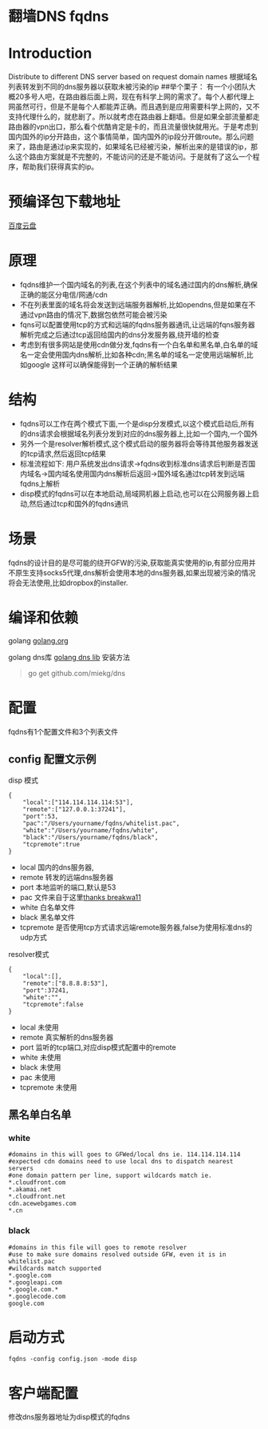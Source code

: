 翻墙DNS fqdns
=====

# Introduction
Distribute to different DNS server based on request domain names
根据域名列表转发到不同的dns服务器以获取未被污染的ip
##举个栗子：
有一个小团队大概20多号人吧，在路由器后面上网，现在有科学上网的需求了。每个人都代理上网虽然可行，但是不是每个人都能弄正确。而且遇到是应用需要科学上网的，又不支持代理什么的，就悲剧了。所以就考虑在路由器上翻墙。但是如果全部流量都走路由器的vpn出口，那么看个优酷肯定是卡的，而且流量很快就用光。于是考虑到国内国外的ip分开路由，这个事情简单，国内国外的ip段分开做route。那么问题来了，路由是通过ip来实现的，如果域名已经被污染，解析出来的是错误的ip，那么这个路由方案就是不完整的，不能访问的还是不能访问。于是就有了这么一个程序，帮助我们获得真实的ip。

# 预编译包下载地址
[百度云盘](http://pan.baidu.com/s/1pJ8x0rL)

# 原理
* fqdns维护一个国内域名的列表,在这个列表中的域名通过国内的dns解析,确保正确的能区分电信/网通/cdn
* 不在列表里面的域名将会发送到远端服务器解析,比如opendns,但是如果在不通过vpn路由的情况下,数据包依然可能会被污染
* fqns可以配置使用tcp的方式和远端的fqdns服务器通讯,让远端的fqns服务器解析完成之后通过tcp返回给国内的dns分发服务器,绕开墙的检查
* 考虑到有很多网站是使用cdn做分发,fqdns有一个白名单和黑名单,白名单的域名一定会使用国内dns解析,比如各种cdn;黑名单的域名一定使用远端解析,比如google
这样可以确保能得到一个正确的解析结果

# 结构
* fqdns可以工作在两个模式下面,一个是disp分发模式,以这个模式启动后,所有的dns请求会根据域名列表分发到对应的dns服务器上,比如一个国内,一个国外
* 另外一个是resolver解析模式,这个模式启动的服务器将会等待其他服务器发送的tcp请求,然后返回tcp结果
* 标准流程如下: 用户系统发出dns请求->fqdns收到标准dns请求后判断是否国内域名->国内域名使用国内dns解析后返回->国外域名通过tcp转发到远端fqdns上解析
* disp模式的fqdns可以在本地启动,局域网机器上启动,也可以在公网服务器上启动,然后通过tcp和国外的fqdns通讯

# 场景
fqdns的设计目的是尽可能的绕开GFW的污染,获取能真实使用的ip,有部分应用并不原生支持socks5代理,dns解析会使用本地的dns服务器,如果出现被污染的情况将会无法使用,比如dropbox的installer.

# 编译和依赖
golang
[golang.org](http://golang.org)

golang dns库
[golang dns lib](https://github.com/miekg/dns.git)
安装方法
> go get github.com/miekg/dns

# 配置
fqdns有1个配置文件和3个列表文件
## config 配置文示例
disp 模式
```
{
	"local":["114.114.114.114:53"],
	"remote":["127.0.0.1:37241"],
	"port":53,
	"pac":"/Users/yourname/fqdns/whitelist.pac",
	"white":"/Users/yourname/fqdns/white",
	"black":"/Users/yourname/fqdns/black",
	"tcpremote":true
}
```
* local 国内的dns服务器,
* remote 转发的远端dns服务器
* port 本地监听的端口,默认是53
* pac 文件来自于这里[thanks breakwa11](https://github.com/breakwa11/gfw_whitelist/blob/master/whitelist.pac)
* white 白名单文件
* black 黑名单文件
* tcpremote 是否使用tcp方式请求远端remote服务器,false为使用标准dns的udp方式


resolver模式
```
{
	"local":[],
	"remote":["8.8.8.8:53"],
	"port":37241,
	"white":"",
	"tcpremote":false
}
```
* local 未使用
* remote 真实解析的dns服务器
* port 监听的tcp端口,对应disp模式配置中的remote
* white 未使用
* black 未使用
* pac  未使用
* tcpremote 未使用

## 黑名单白名单
### white
```
#domains in this will goes to GFWed/local dns ie. 114.114.114.114
#expected cdn domains need to use local dns to dispatch nearest servers
#one domain pattern per line, support wildcards match ie. *.cloudfront.com
*.akamai.net
*.cloudfront.net
cdn.acewebgames.com
*.cn
```
### black
```
#domains in this file will goes to remote resolver
#use to make sure domains resolved outside GFW, even it is in whitelist.pac
#wildcards match supported
*.google.com
*.googleapi.com
*.google.com.*
*.googlecode.com
google.com

```

# 启动方式
`fqdns -config config.json -mode disp`

# 客户端配置
修改dns服务器地址为disp模式的fqdns

